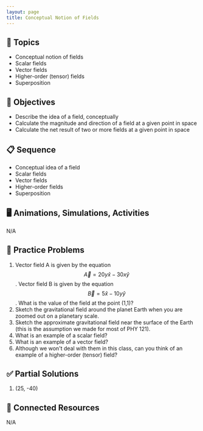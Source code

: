```yaml
---
layout: page
title: Conceptual Notion of Fields
---
```


## 🔖 Topics

* Conceptual notion of fields
* Scalar fields
* Vector fields
* Higher-order (tensor) fields
* Superposition

## 🎯 Objectives

* Describe the idea of a field, conceptually
* Calculate the magnitude and direction of a field at a given point in space
* Calculate the net result of two or more fields at a given point in space

## 📋 Sequence

* Conceptual idea of a field
* Scalar fields
* Vector fields
* Higher-order fields
* Superposition

## 🖥️ Animations, Simulations, Activities

N/A

## 📝 Practice Problems

1. Vector field A is given by the equation $$ \vec{A} = 20 y \hat{x} - 30 x \hat{y} $$. Vector field B is given by the equation $$ \vec{B} = 5 \hat{x} - 10 y \hat{y} $$. What is the value of the field at the point (1,1)?
2. Sketch the gravitational field around the planet Earth when you are zoomed out on a planetary scale.
3. Sketch the approximate gravitational field near the surface of the Earth (this is the assumption we made for most of PHY 121).
4. What is an example of a scalar field?
5. What is an example of a vector field?
6. Although we won't deal with them in this class, can you think of an example of a higher-order (tensor) field?

## ✅ Partial Solutions

1. (25, -40)

## 📘 Connected Resources

N/A
